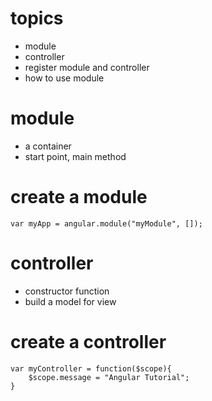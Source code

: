 # topics

- module
- controller
- register module and controller
- how to use module

# module

- a container
- start point, main method

# create a module

```
var myApp = angular.module("myModule", []);
```

# controller

- constructor function
- build a model for view

# create a controller

```
var myController = function($scope){
    $scope.message = "Angular Tutorial";
}
```
